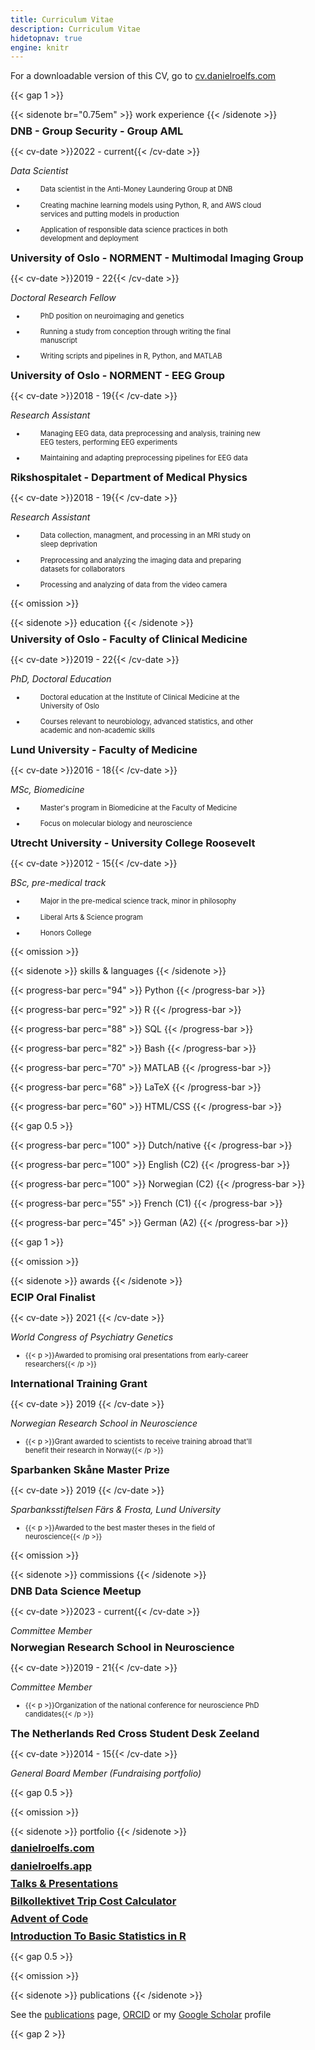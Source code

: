 ```yaml
---
title: Curriculum Vitae
description: Curriculum Vitae
hidetopnav: true
engine: knitr
---
```


<style type="text/css">
li {
    font-size: 80%;
    padding: 0;
    max-width: 80%;
}

ul li:before {
    margin-right: 0;
}

ol li p, ul li p {
    margin-left: 1.5rem;
}

ol li:only-child {
    color: red;
    margin-left: 1.5rem;
}

p {
    margin-bottom: 0.1em;
}

h3 {
    margin-top: 0.5em;
    margin-bottom: 0em;
}
</style>

For a downloadable version of this CV, go to [cv.danielroelfs.com](https://cv.danielroelfs.com)

{{< gap 1 >}}

{{< sidenote br="0.75em" >}}
work experience
{{< /sidenote >}}

### DNB - Group Security - Group AML

{{< cv-date >}}2022 - current{{< /cv-date >}}

*Data Scientist*

-   Data scientist in the Anti-Money Laundering Group at DNB

-   Creating machine learning models using Python, R, and AWS cloud services and putting models in production

-   Application of responsible data science practices in both development and deployment

### University of Oslo - NORMENT - Multimodal Imaging Group

{{< cv-date >}}2019 - 22{{< /cv-date >}}

*Doctoral Research Fellow*

-   PhD position on neuroimaging and genetics

-   Running a study from conception through writing the final manuscript

-   Writing scripts and pipelines in R, Python, and MATLAB

### University of Oslo - NORMENT - EEG Group

{{< cv-date >}}2018 - 19{{< /cv-date >}}

*Research Assistant*

-   Managing EEG data, data preprocessing and analysis, training new EEG testers, performing EEG experiments

-   Maintaining and adapting preprocessing pipelines for EEG data

### Rikshospitalet - Department of Medical Physics

{{< cv-date >}}2018 - 19{{< /cv-date >}}

*Research Assistant*

-   Data collection, managment, and processing in an MRI study on sleep deprivation

-   Preprocessing and analyzing the imaging data and preparing datasets for collaborators

-   Processing and analyzing of data from the video camera

{{< omission >}}

{{< sidenote >}}
education
{{< /sidenote >}}

### University of Oslo - Faculty of Clinical Medicine

{{< cv-date >}}2019 - 22{{< /cv-date >}}

*PhD, Doctoral Education*

-   Doctoral education at the Institute of Clinical Medicine at the University of Oslo

-   Courses relevant to neurobiology, advanced statistics, and other academic and non-academic skills

### Lund University - Faculty of Medicine

{{< cv-date >}}2016 - 18{{< /cv-date >}}

*MSc, Biomedicine*

-   Master's program in Biomedicine at the Faculty of Medicine

-   Focus on molecular biology and neuroscience

### Utrecht University - University College Roosevelt

{{< cv-date >}}2012 - 15{{< /cv-date >}}

*BSc, pre-medical track*

-   Major in the pre-medical science track, minor in philosophy

-   Liberal Arts & Science program

-   Honors College

{{< omission >}}

{{< sidenote >}}
skills & languages
{{< /sidenote >}}

{{< progress-bar perc="94" >}} Python {{< /progress-bar >}}

{{< progress-bar perc="92" >}} R {{< /progress-bar >}}

{{< progress-bar perc="88" >}} SQL {{< /progress-bar >}}

{{< progress-bar perc="82" >}} Bash {{< /progress-bar >}}

{{< progress-bar perc="70" >}} MATLAB {{< /progress-bar >}}

{{< progress-bar perc="68" >}} LaTeX {{< /progress-bar >}}

{{< progress-bar perc="60" >}} HTML/CSS {{< /progress-bar >}}

{{< gap 0.5 >}}

{{< progress-bar perc="100" >}} Dutch/native {{< /progress-bar >}}

{{< progress-bar perc="100" >}} English (C2) {{< /progress-bar >}}

{{< progress-bar perc="100" >}} Norwegian (C2) {{< /progress-bar >}}

{{< progress-bar perc="55" >}} French (C1) {{< /progress-bar >}}

{{< progress-bar perc="45" >}} German (A2) {{< /progress-bar >}}

{{< gap 1 >}}

{{< omission >}}

{{< sidenote >}}
awards
{{< /sidenote >}}

### ECIP Oral Finalist

{{< cv-date >}} 2021 {{< /cv-date >}}

*World Congress of Psychiatry Genetics*

-   {{< p >}}Awarded to promising oral presentations from early-career researchers{{< /p >}}

### International Training Grant

{{< cv-date >}} 2019 {{< /cv-date >}}

*Norwegian Research School in Neuroscience*

-   {{< p >}}Grant awarded to scientists to receive training abroad that'll benefit their research in Norway{{< /p >}}

### Sparbanken Skåne Master Prize

{{< cv-date >}} 2019 {{< /cv-date >}}

*Sparbanksstiftelsen Färs & Frosta, Lund University*

-   {{< p >}}Awarded to the best master theses in the field of neuroscience{{< /p >}}

{{< omission >}}

{{< sidenote >}}
commissions
{{< /sidenote >}}

### DNB Data Science Meetup

{{< cv-date >}}2023 - current{{< /cv-date >}}

*Committee Member*

### Norwegian Research School in Neuroscience

{{< cv-date >}}2019 - 21{{< /cv-date >}}

*Committee Member*

-   {{< p >}}Organization of the national conference for neuroscience PhD candidates{{< /p >}}

### The Netherlands Red Cross Student Desk Zeeland

{{< cv-date >}}2014 - 15{{< /cv-date >}}

*General Board Member (Fundraising portfolio)*

{{< gap 0.5 >}}

{{< omission >}}

{{< sidenote >}}
portfolio
{{< /sidenote >}}

### [danielroelfs.com](https://danielroelfs.com)

### [danielroelfs.app](https://danielroelfs.app)

### [Talks & Presentations](https://danielroelfs.github.io/slides)

### [Bilkollektivet Trip Cost Calculator]((https://bilkollektivet.danielroelfs.app))

### [Advent of Code](https://danielroelfs.github.io/advent-of-code/)

### [Introduction To Basic Statistics in R](https://norment.github.io/IntroToBasicStatisticsInR/)

{{< gap 0.5 >}}

{{< omission >}}

{{< sidenote >}}
publications
{{< /sidenote >}}

See the [publications](/publications) page, [ORCID](https://orcid.org/0000-0002-1083-002X) or my [Google Scholar](https://scholar.google.com/citations?hl=en&user=QmVQcsAAAAAJ&view_op=list_works&sortby=pubdate) profile

{{< gap 2 >}}
